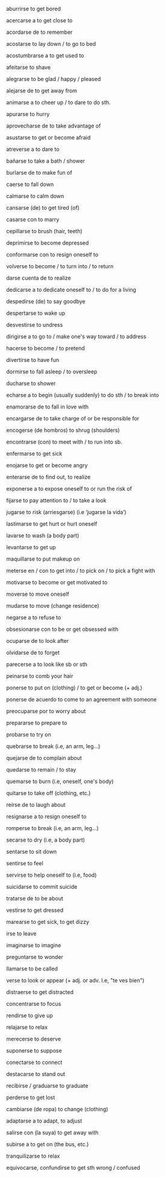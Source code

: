 

aburrirse                                       to get bored​​

acercarse a                                   to get close to

acordarse de                                to remember

acostarse                                      to lay down / to go to bed

acostumbrarse a                          to get used to

afeitarse                                        to shave

alegrarse                                       to be glad / happy / pleased

alejarse de                                    to get away from

animarse a                                    to cheer up / to dare to do sth.

apurarse                                        to hurry

aprovecharse de                          to take advantage of

asustarse                                       to get or become afraid

atreverse a                                    to dare to

bañarse                                         to take a bath / shower

burlarse de                                    to make fun of

caerse                                            to fall down

calmarse                                       to calm down

cansarse (de)                                to get tired (of)

casarse con                                   to marry

cepillarse                                       to brush (hair, teeth)

deprimirse                                    to become depressed

conformarse con                          to resign oneself to

volverse                                         to become / to turn into / to return

darse cuenta de                           to realize

dedicarse a                                   to dedicate oneself to / to do for a living

despedirse (de)                            to say goodbye

despertarse                                  to wake up

desvestirse                                   to undress

dirigirse a                                      to go to / make one's way toward / to address

hacerse                                         to become / to pretend

divertirse                                       to have fun

dormirse                                        to fall asleep / to oversleep

ducharse                                       to shower

echarse a                                      to begin (usually suddenly) to do sth / to break into

enamorarse de                             to fall in love with

encargarse de                              to take charge of or be responsible for

encogerse (de hombros)            to shrug (shoulders)

encontrarse (con)                         to meet with / to run into sb.

enfermarse                                   to get sick

enojarse                                        to get or become angry

enterarse de                                 to find out, to realize

exponerse a                                  to expose oneself to or run the risk of

fijarse                                             to pay attention to / to take a look

jugarse                                          to risk (arriesgarse) (i.e ‘jugarse la vida’)

lastimarse                                     to get hurt or hurt oneself

lavarse                                           to wash (a body part)

levantarse                                     to get up

maquillarse                                   to put makeup on

meterse en / con                          to get into / to pick on / to pick a fight with

motivarse                                      to become or get motivated to

moverse                                        to move oneself

mudarse                                        to move (change residence)

negarse a                                      to refuse to

obsesionarse con                         to be or get obsessed with

ocuparse de                                 to look after

olvidarse de                                  to forget

parecerse a                                   to look like sb or sth

peinarse                                        to comb your hair

ponerse                                         to put on (clothing) / to get or  become (+ adj.)

ponerse de acuerdo                    to come to an agreement with someone

preocuparse por                          to worry about

prepararse                                    to prepare to

probarse                                        to try on

quebrarse                                      to break (i.e, an arm, leg...)

quejarse de                                   to complain about

quedarse                                       to remain / to stay

quemarse                                      to burn (i.e, oneself, one's body)

quitarse                                         to take off (clothing, etc.)

reírse de                                        to laugh about

resignarse a                                  to resign oneself to

romperse                                       to break (i.e, an arm, leg...)

secarse                                          to dry (i.e, a body part)

sentarse                                        to sit down

sentirse                                          to feel

servirse                                          to help oneself to (i.e, food)

suicidarse                                      to commit suicide

tratarse de                                    to be about

vestirse                                          to get dressed

marearse                                       to get sick, to get dizzy

irse                                                 to leave

imaginarse                                    to imagine

preguntarse                                  to wonder

llamarse                                        to be called

verse                                              to look or appear (+ adj. or adv. I.e, "te ves bien")

distraerse                                      to get distracted

concentrarse                                to focus

rendirse                                         to give up

relajarse                                        to relax

merecerse                                     to deserve

suponerse                                     to suppose

conectarse                                    to connect

destacarse                                    to stand out

recibirse / graduarse                   to graduate

perderse                                        to get lost

cambiarse (de ropa)                     to change (clothing)

adaptarse a                                   to adapt, to adjust

salirse con (la suya)                      to get away with

subirse a                                       to get on (the bus, etc.)

tranquilizarse                                to relax

equivocarse, confundirse            to get sth wrong / confused
